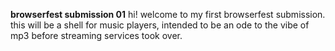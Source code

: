 **browserfest submission 01**
hi! welcome to my first browserfest submission.
this will be a shell for music players, intended to be an ode to the vibe of mp3 before streaming services took over.